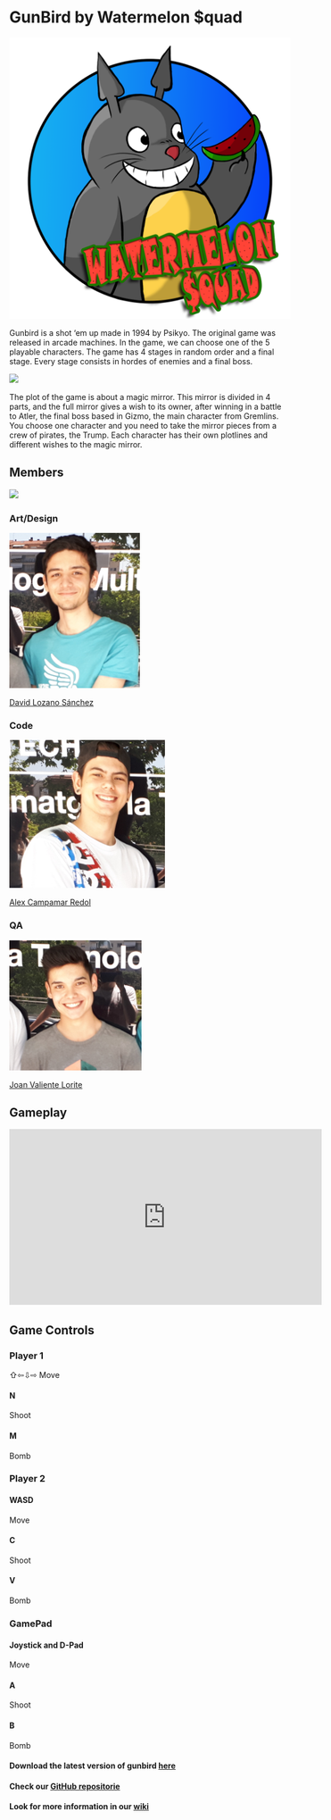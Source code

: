 



# GunBird by Watermelon $quad

![](logowatermelonsquad.png)

Gunbird is a shot ‘em up made in 1994 by Psikyo. The original game was released in arcade machines. In the game, we can choose one of the 5 playable characters. The game has 4 stages in random order and a final stage. Every stage consists in hordes of enemies and a final boss.

![](https://raw.githubusercontent.com/Acaree/Watermelon-Squad/8ccc09841408daf4000ac09222547f838b26a52b/Wiki/gunbird%20gameplay%201.png)

The plot of the game is about a magic mirror. This mirror is divided in 4 parts, and the full mirror gives a wish to its owner, after winning in a battle to Atler, the final boss based in Gizmo, the main character from Gremlins. You choose one character and you need to take the mirror pieces from a crew of pirates, the Trump. Each character has their own plotlines and different wishes to the magic mirror.


## Members
![](20170601_144636.jpg)
### Art/Design ###
![](Captura3.PNG)

[David Lozano Sánchez](https://github.com/DavidTheMaaster)

### Code ###
![](Captura.PNG)

[Alex Campamar Redol](https://github.com/Acaree)

### QA ###
![](Captura2.PNG)

[Joan Valiente Lorite](https://github.com/JoanValiente) 


## Gameplay

<iframe width="560" height="315" src="https://www.youtube.com/embed/CQuciODIOFc" frameborder="0" allowfullscreen></iframe>

## Game Controls

### Player 1 ###
⇧⇦⇩⇨ 
Move

#### N #### 
Shoot

#### M #### 
Bomb

### Player 2 ###

#### WASD #### 
Move

#### C #### 
Shoot

#### V #### 
Bomb

### GamePad ##

#### Joystick and D-Pad #### 
Move

#### A #### 
Shoot

#### B #### 
Bomb





#### Download the latest version of gunbird [here](https://www.youtube.com/watch?v=CQuciODIOFc&t=21s) ####
#### Check our [GitHub repositorie](https://www.youtube.com/watch?v=CQuciODIOFc&t=21s) ####
#### Look for more information in our [wiki](https://www.youtube.com/watch?v=CQuciODIOFc&t=21s) ####




